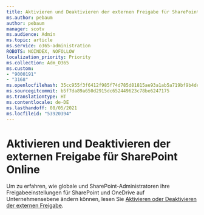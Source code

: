 ```yaml
---
title: Aktivieren und Deaktivieren der externen Freigabe für SharePoint Online
ms.author: pebaum
author: pebaum
manager: scotv
ms.audience: Admin
ms.topic: article
ms.service: o365-administration
ROBOTS: NOINDEX, NOFOLLOW
localization_priority: Priority
ms.collection: Adm_O365
ms.custom:
- "9000191"
- "3168"
ms.openlocfilehash: 35cc955f3f6412f985f74d785d81815ae93a1ab5a719bf9b4de9154c024a2979
ms.sourcegitcommit: b5f7da89a650d2915dc652449623c78be6247175
ms.translationtype: HT
ms.contentlocale: de-DE
ms.lasthandoff: 08/05/2021
ms.locfileid: "53920394"
---
```

# <a name="turn-external-sharing-on-or-off-for-sharepoint-online"></a>Aktivieren und Deaktivieren der externen Freigabe für SharePoint Online

Um zu erfahren, wie globale und SharePoint-Administratoren ihre Freigabeeinstellungen für SharePoint und OneDrive auf Unternehmensebene ändern können, lesen Sie [Aktivieren oder Deaktivieren der externen Freigabe](https://docs.microsoft.com/sharepoint/turn-external-sharing-on-or-off).
